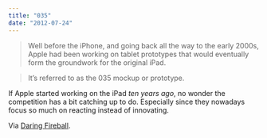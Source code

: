 ```yaml
---
title: "035"
date: "2012-07-24"
---
```


> Well before the iPhone, and going back all the way to the early 2000s, Apple had been working on tablet prototypes that would eventually form the groundwork for the original iPad.

> It’s referred to as the 035 mockup or prototype.

If Apple started working on the iPad _ten years ago_, no wonder the competition has a bit catching up to do. Especially since they nowadays focus so much on reacting instead of innovating.

Via [Daring Fireball](http://daringfireball.net/linked/2012/07/24/ipad-prototype).

